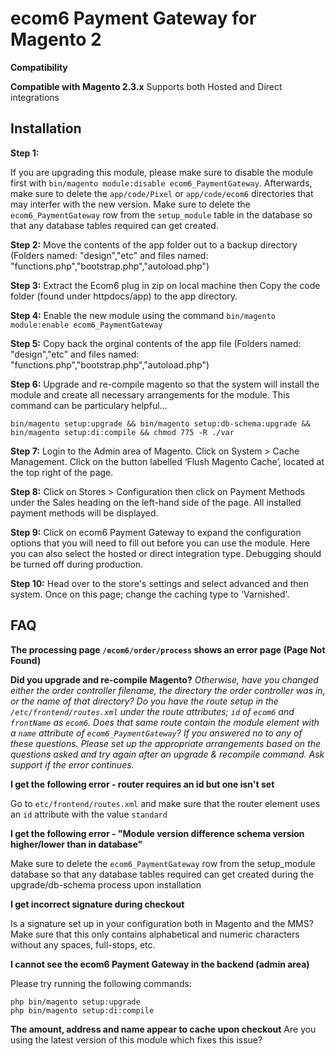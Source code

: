 # ecom6 Payment Gateway for Magento 2

**Compatibility**

**Compatible with Magento 2.3.x**
Supports both Hosted and Direct integrations

## Installation
**Step 1:**

If you are upgrading this module, please make sure to disable the module first with `bin/magento module:disable ecom6_PaymentGateway`. Afterwards, make sure to delete the `app/code/Pixel` or `app/code/ecom6` directories that may interfer with the new version. Make sure to delete the `ecom6_PaymentGateway` row from the `setup_module` table in the database so that any database tables required can get created.

**Step 2:**
Move the contents of the app folder out to a backup directory (Folders named: "design","etc" and files named: "functions.php","bootstrap.php","autoload.php")

**Step 3:**
Extract the Ecom6 plug in zip on local machine then Copy the code folder (found under httpdocs/app) to the app directory.


**Step 4:**
Enable the new module using the command `bin/magento module:enable ecom6_PaymentGateway`

**Step 5:**
Copy back the orginal contents of the app file (Folders named: "design","etc" and files named: "functions.php","bootstrap.php","autoload.php")

**Step 6:**
Upgrade and re-compile magento so that the system will install the module and create all necessary arrangements for the module. This command can be particulary helpful...
```
bin/magento setup:upgrade && bin/magento setup:db-schema:upgrade && bin/magento setup:di:compile && chmod 775 -R ./var
```

**Step 7:**
Login to the Admin area of Magento. Click on System > Cache Management. Click on the button labelled ‘Flush Magento Cache’, located at the top right of the page.

**Step 8:**
Click on Stores > Configuration then click on Payment Methods under the Sales heading on the left-hand side of the page. All installed payment methods will be displayed.

**Step 9:**
Click on ecom6 Payment Gateway to expand the configuration options that you will need to fill out before you can use the module. Here you can also select the hosted or direct integration type. Debugging should be turned off during production.

**Step 10:**
Head over to the store's settings and select advanced and then system. Once on this page; change the caching type to 'Varnished'.

## FAQ
**The processing page `/ecom6/order/process` shows an error page (Page Not Found)**

**Did you upgrade and re-compile Magento?** *Otherwise, have you changed either the order controller filename, the directory the order controller was in, or the name of that directory? Do you have the route setup in the `/etc/frontend/routes.xml` under the route attributes; `id` of `ecom6` and `frontName` as `ecom6`. Does that same route contain the module element with a `name` attribute of `ecom6_PaymentGateway`? If you answered no to any of these questions. Please set up the appropriate arrangements based on the questions asked and try again after an upgrade & recompile command. Ask support if the error continues.*

**I get the following error - router requires an id but one isn't set**

Go to `etc/frontend/routes.xml` and make sure that the router element uses an `id` attribute with the value `standard`

**I get the following error - "Module version difference schema version higher/lower than in database"**

Make sure to delete the `ecom6_PaymentGateway` row from the setup_module database so that any database tables required can get created during the upgrade/db-schema process upon installation

**I get incorrect signature during checkout**

Is a signature set up in your configuration both in Magento and the MMS? Make sure that this only contains alphabetical and numeric characters without any spaces, full-stops, etc.

**I cannot see the ecom6 Payment Gateway in the backend (admin area)**

Please try running the following commands:

```
php bin/magento setup:upgrade
php bin/magento setup:di:compile
```
**The amount, address and name appear to cache upon checkout**
Are you using the latest version of this module which fixes this issue?
